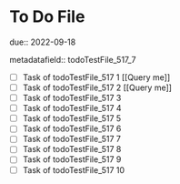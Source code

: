 # To Do File

due:: 2022-09-18

metadatafield:: todoTestFile_517_7

- [ ] Task of todoTestFile_517 1 [[Query me]]
- [ ] Task of todoTestFile_517 2 [[Query me]]
- [ ] Task of todoTestFile_517 3
- [ ] Task of todoTestFile_517 4
- [ ] Task of todoTestFile_517 5
- [ ] Task of todoTestFile_517 6
- [ ] Task of todoTestFile_517 7
- [ ] Task of todoTestFile_517 8
- [ ] Task of todoTestFile_517 9
- [ ] Task of todoTestFile_517 10